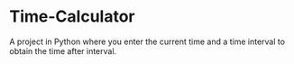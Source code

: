 # Time-Calculator
A project in Python where you enter the current time and a time interval to obtain the time after interval.
